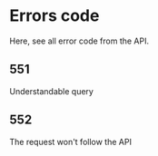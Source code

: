 # Errors code
Here, see all error code from the API.

## 551
Understandable query

## 552
The request won't follow the API